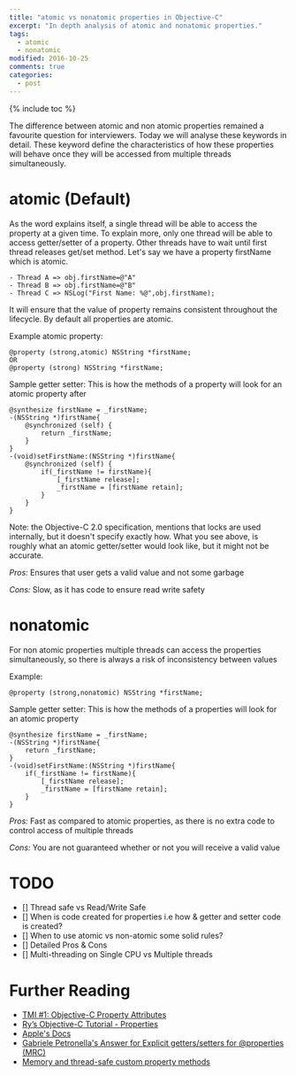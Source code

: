 ```yaml
---
title: "atomic vs nonatomic properties in Objective-C"
excerpt: "In depth analysis of atomic and nonatomic properties."
tags: 
  - atomic
  - nonatomic
modified: 2016-10-25
comments: true
categories:
  - post
---
```

{% include toc %}

The difference between atomic and non atomic properties remained a favourite question for interviewers. Today we will analyse these keywords in detail. These keyword define the characteristics of how these properties will behave once they will be accessed from multiple threads simultaneously.


# atomic (Default)
As the word explains itself, a single thread will be able to access the property at a given time. To explain more, only one thread will be able to access getter/setter of a property. Other threads have to wait until first thread releases get/set method. Let's say we have a property firstName which is atomic. 

~~~ shell
- Thread A => obj.firstName=@"A"
- Thread B => obj.firstName=@"B"
- Thread C => NSLog("First Name: %@",obj.firstName);
~~~ 

It will ensure that the value of property remains consistent throughout the lifecycle. By default all properties are atomic.

Example atomic property:

~~~ shell
@property (strong,atomic) NSString *firstName;
OR
@property (strong) NSString *firstName;
~~~ 


Sample getter setter:
This is how the methods of a property will look for an atomic property after 

~~~ shell
@synthesize firstName = _firstName;
-(NSString *)firstName{
    @synchronized (self) {
        return _firstName;
    }
}
-(void)setFirstName:(NSString *)firstName{
    @synchronized (self) {
        if(_firstName != firstName){
            [_firstName release];
            _firstName = [firstName retain];
        }
    }
}
~~~
Note: the Objective-C 2.0 specification, mentions that locks are used internally, but it doesn't specify exactly how. What you see above, is roughly what an atomic getter/setter would look like, but it might not be accurate.

*Pros:* Ensures that user gets a valid value and not some garbage

*Cons:* Slow, as it has code to ensure read write safety



# nonatomic
For non atomic properties multiple threads can access the properties simultaneously, so there is always a risk of inconsistency between values

Example:

~~~ shell
@property (strong,nonatomic) NSString *firstName;
~~~ 

Sample getter setter:
This is how the methods of a properties will look for an atomic property

~~~ shell
@synthesize firstName = _firstName;
-(NSString *)firstName{
    return _firstName;
}
-(void)setFirstName:(NSString *)firstName{
    if(_firstName != firstName){
        [_firstName release];
        _firstName = [firstName retain];
    }
}

~~~ 
*Pros:* Fast as compared to atomic properties, as there is no extra code to control access of multiple threads

*Cons:* You are not guaranteed whether or not you will receive a valid value

# TODO
- [] Thread safe vs Read/Write Safe
- [] When is code created for properties i.e how & getter and setter code is created?
- [] When to use atomic vs non-atomic some solid rules?
- [] Detailed Pros & Cons
- [] Multi-threading on Single CPU vs Multiple threads

# Further Reading
- [TMI #1: Objective-C Property Attributes](https://realm.io/news/tmi-objective-c-property-attributes/)
- [Ry’s Objective-C Tutorial - Properties](http://rypress.com/tutorials/objective-c/properties)
- [Apple's Docs](https://developer.apple.com/library/content/documentation/Cocoa/Conceptual/ProgrammingWithObjectiveC/EncapsulatingData/EncapsulatingData.html)
- [Gabriele Petronella's Answer for Explicit getters/setters for @properties (MRC)](http://stackoverflow.com/a/21802205/800848)
- [Memory and thread-safe custom property methods](http://www.cocoawithlove.com/2009/10/memory-and-thread-safe-custom-property.html)

